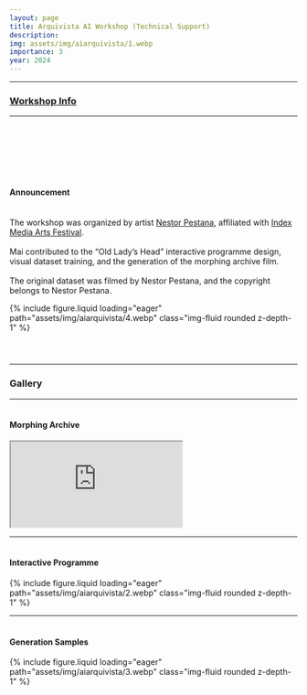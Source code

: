 ```yaml
---
layout: page
title: Arquivista AI Workshop (Technical Support)
description: 
img: assets/img/aiarquivista/1.webp
importance: 3
year: 2024
---
```


---

<h3>
    <a href="https://indexmediaarts.com/arquivista-ia-workshop-com-nestor-pestana-en/" target="_blank">Workshop Info</a>
</h3>

---

<h4>
<br>
</h4>

<!-- 一行排序，左边1/3为文字区域，右边2/3为图像 -->
<div class="row">
    <div class="col-sm-6">
        <h4>
            <br>
            <br>
            <br>
            <br>
            Announcement
        </h4>
        <p>
            <br>
            The workshop was organized by artist <a href="https://nestorpestana.com/Arquivista-AI">Nestor Pestana</a>, affiliated with <a href="https://indexmediaarts.com/">Index Media Arts Festival</a>.<br><br>
            Mai contributed to the “Old Lady’s Head” interactive programme design, visual dataset training, and the generation of the morphing archive film.<br><br>
            The original dataset was filmed by Nestor Pestana, and the copyright belongs to Nestor Pestana.
        </p>
    </div>
    <div class="col-sm-6">
        {% include figure.liquid loading="eager" path="assets/img/aiarquivista/4.webp" class="img-fluid rounded z-depth-1" %}
    </div>
</div>

<h4>
<br>
</h4>

---

### Gallery

---

<!-- 标题 -->
<h4>
    <br>
    Morphing Archive
</h4>

<div class="row">
    <div class="col-12">
        <div class="embed-responsive embed-responsive-16by9">
            <iframe class="embed-responsive-item" src="https://www.youtube.com/embed/MOCwF3LJpGI?si=rs8-PE59Fp-3quUn" allowfullscreen></iframe>
        </div>
    </div>
</div>

---

<h4>
    <br>
    Interactive Programme
</h4>

<div class="row">
    <div class="col-12">
        {% include figure.liquid loading="eager" path="assets/img/aiarquivista/2.webp" class="img-fluid rounded z-depth-1" %}
    </div>
</div>

---

<h4>
    <br>
    Generation Samples
</h4>

<div class="row">
    <div class="col-12">
        {% include figure.liquid loading="eager" path="assets/img/aiarquivista/3.webp" class="img-fluid rounded z-depth-1" %}
    </div>
</div>